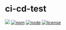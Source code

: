 # ci-cd-test

[![](https://img.shields.io/github/workflow/status/lxj694263025/ci-cd-test/Build%20And%20Publish)](https://github.com/lxj694263025/ci-cd-test)
[![npm](https://img.shields.io/npm/v/@gentleknt/ci-cd-test)](https://www.npmjs.com/package/@gentleknt/ci-cd-test)
[![node](https://img.shields.io/node/v/@gentleknt/ci-cd-test)](https://www.npmjs.com/package/@gentleknt/ci-cd-test)
[![license](https://img.shields.io/github/license/lxj694263025/ci-cd-test)](https://github.com/lxj694263025/ci-cd-test)

